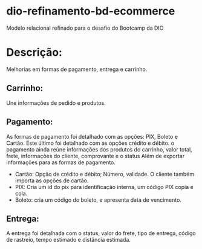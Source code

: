 # dio-refinamento-bd-ecommerce
Modelo relacional refinado para o desafio do Bootcamp da DIO

# Descrição:
Melhorias em formas de pagamento, entrega e carrinho.

## Carrinho: 
Une informações de pedido e produtos.

## Pagamento:
As formas de pagamento foi detalhado com as opções: PIX, Boleto e Cartão. Este último foi detalhado com as opções crédito e débito.
o pagamento ainda reúne informações dos produtos do carrinho, valor total, frete, informações do cliente, comprovante e o status Além de exportar informações para as formas de pagamento.

* Cartão: Opção de crédito e débito; Número, validade. O cliente também importa as opções de cartão.
* PIX: Cria um id do pix para identificação interna, um código PIX copia e cola.
* Boleto: cria um código do boleto, e apresenta data de vencimento.

## Entrega:
A entrega foi detalhada com o status, valor do frete, tipo de entrega, código de rastreio, tempo estimado e distância estimada.
